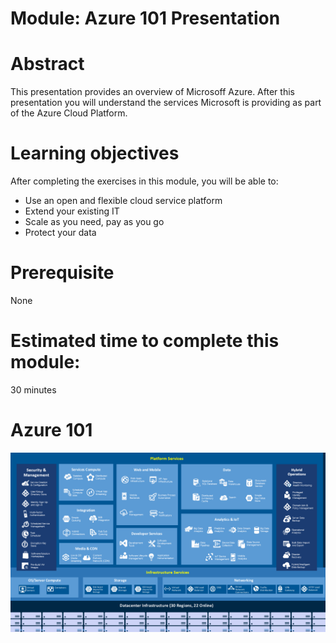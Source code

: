 # Module: Azure 101 Presentation

# Abstract

This presentation provides an overview of Microsoff Azure. After this presentation you will understand the services Microsoft is providing as part of the Azure Cloud Platform. 

# Learning objectives
After completing the exercises in this module, you will be able to:
* Use an open and flexible cloud service platform
* Extend your existing IT
* Scale as you need, pay as you go
* Protect your data

# Prerequisite 
None

# Estimated time to complete this module:
30 minutes

# Azure 101

![Screenshot](AzureServicesDiagram.png)